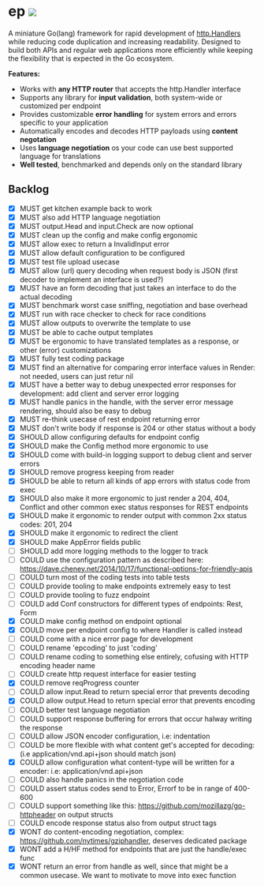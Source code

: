 # ep [![](https://godoc.org/github.com/advanderveer/ep?status.svg)](https://pkg.go.dev/github.com/advanderveer/ep?tab=doc)
A miniature Go(lang) framework for rapid development of [http.Handlers](https://pkg.go.dev/net/http?tab=doc#Handler) 
while reducing code duplication and increasing readability. Designed to build 
both APIs and regular web applications more efficiently while keeping the 
flexibility that is expected in the Go ecosystem.

__Features:__

- Works with __any HTTP router__ that accepts the http.Handler interface
- Supports any library for __input validation__, both system-wide or customized per endpoint
- Provides customizable __error handling__ for system errors and errors specific to your application
- Automatically encodes and decodes HTTP payloads using __content negotation__ 
- Uses __language negotiation__ os your code can use best supported language for translations
- __Well tested__, benchmarked and depends only on the standard library

## Backlog
- [x] MUST   get kitchen example back to work
- [x] MUST   also add HTTP language negotiation
- [x] MUST   output.Head and input.Check are now optional
- [x] MUST 	 clean up the config and make config ergonomic 
- [x] MUST   allow exec to return a InvalidInput error
- [x] MUST   allow default configuration to be configured
- [x] MUST   test file upload usecase
- [x] MUST   allow (url) query decoding when request body is JSON (first decoder to implement an interface is used?)
- [x] MUST   have an form decoding that just takes an interface to do the actual decoding
- [x] MUST   benchmark worst case sniffing, negotiation and base overhead
- [x] MUST   run with race checker to check for race conditions
- [x] MUST   allow outputs to overwrite the template to use
- [x] MUST   be able to cache output templates
- [x] MUST   be ergonomic to have translated templates as a response, or other (error) customizations
- [x] MUST   fully test coding package
- [x] MUST   find an alternative for comparing error interface values in Render: not needed, users can just retur nil
- [x] MUST   have a better way to debug unexpected error responses for development: add client and server error logging
- [x] MUST   handle panics in the handle, with the server error message rendering, should also be easy to debug
- [x] MUST   re-think usecase of rest endpoint returning error
- [x] MUST   don't write body if response is 204 or other status without a body
- [x] SHOULD allow configuring defaults for endpoint config
- [x] SHOULD make the Config method more ergonomic to use
- [x] SHOULD come with build-in logging support to debug client and server errors
- [x] SHOULD remove progress keeping from reader
- [x] SHOULD be able to return all kinds of app errors with status code from exec
- [x] SHOULD also make it more ergonomic to just render a 204, 404, Conflict and other common exec status responses for REST endpoints
- [x] SHOULD make it ergonomic to render output with common 2xx status codes: 201, 204
- [x] SHOULD make it ergonomic to redirect the client
- [x] SHOULD make AppError fields public
- [ ] SHOULD add more logging methods to the logger to track
- [ ] COULD  use the configuration pattern as described here: https://dave.cheney.net/2014/10/17/functional-options-for-friendly-apis
- [ ] COULD  turn most of the coding tests into table tests
- [ ] COULD  provide tooling to make endpoints extremely easy to test
- [ ] COULD  provide tooling to fuzz endpoint
- [ ] COULD  add Conf constructors for different types of endpoints: Rest, Form
- [x] COULD  make config method on endpoint optional
- [x] COULD  move per endpoint config to where Handler is called instead
- [ ] COULD  come with a nice error page for development
- [ ] COULD  rename 'epcoding' to just 'coding'
- [ ] COULD  rename coding to something else entirely, cofusing with HTTP encoding header name
- [ ] COULD  create http request interface for easier testing
- [x] COULD  remove reqProgress counter
- [ ] COULD  allow input.Read to return special error that prevents decoding
- [x] COULD  allow output.Head to return special error that prevents encoding
- [ ] COULD  better test language negotiation
- [ ] COULD  support response buffering for errors that occur halway writing the response
- [ ] COULD  allow JSON encoder configuration, i.e: indentation
- [ ] COULD  be more flexible with what content get's accepted for decoding: (i.e application/vnd.api+json should match json)
- [x] COULD  allow configuration what content-type will be written for a encoder: i.e: application/vnd.api+json
- [ ] COULD  also handle panics in the negotiation code
- [ ] COULD  assert status codes send to Error, Errorf to be in range of 400-600
- [ ] COULD  support something like this: https://github.com/mozillazg/go-httpheader on output structs
- [ ] COULD  encode response status also from output struct tags
- [x] WONT   do content-encoding negotiation, complex: https://github.com/nytimes/gziphandler, deserves dedicated package
- [x] WONT   add a H/HF method for endpoints that are just the handle/exec func
- [x] WONT  return an error from handle as well, since that might be a common usecase. We want to motivate to move into exec function